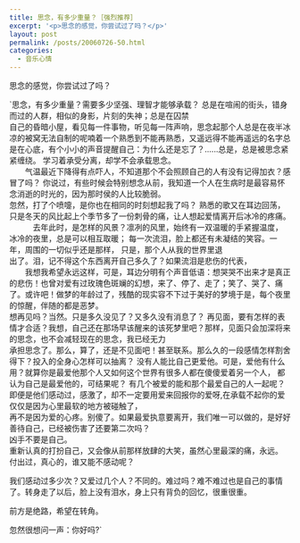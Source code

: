 ```yaml
---
title: 思念，有多少重量？［强烈推荐］
excerpt: '<p>思念的感觉，你尝试过了吗？</p>'
layout: post
permalink: /posts/20060726-50.html
categories:
  - 音乐心情
---
```

思念的感觉，你尝试过了吗？

`思念，有多少重量？需要多少坚强、理智才能够承载？ 总是在喧闹的街头，错身而过的人群，相似的身影，片刻的失神；总是在囚禁 <br />
自己的昏暗小屋，看见每一件事物，听见每一阵声响，思念起那个人总是在夜半冰凉的被窝无法自制的呢喃着一个熟悉到不能再熟悉，又遥远得不能再遥远的名字总是在心底，有个小小的声音提醒自己：为什么还是忘了？......总是，总是被思念紧紧缠绕。 学习着承受分离，却学不会承载思念。 <br />
　　气温最近下降得有点吓人，不知道那个不会照顾自己的人有没有记得加衣？感冒了吗？ 你说过，有些时候会特别想念从前，我知道一个人在生病时是最容易怀念消逝的时光的，因为那时侯的人比较脆弱。 <br />
忽然，打了个喷嚏，是你也在相同的时刻想起我了吗？ 熟悉的歌又在耳边回荡，只是冬天的风比起上个季节多了一份刺骨的痛，让人想起爱情离开后冰冷的疼痛。 <br />
　　　去年此时，是怎样的风景？凛冽的风里，始终有一双温暖的手紧握温度， 冰冷的夜里，总是可以相互取暖； 每一次流泪，脸上都还有未凝结的笑容。一年，周围的一切似乎还是那样， 只是，那个人从我的世界里退 <br />
出了。泪，记不得这个东西离开自己多久了？如果流泪是悲伤的代表， <br />
　　我想我希望永远这样，可是，耳边分明有个声音低语：想哭哭不出来才是真正的悲伤！也曾对爱有过玫瑰色斑斓的幻想，来了、停了、走了；笑了、哭了、痛了。或许吧！做梦的年龄过了，残酷的现实容不下过于美好的梦境于是，每个夜里的惊醒，伴随的都是恶梦。 <br />
想再见吗？当然。只是多久没见了？又多久没有消息了？ 再见面，要有怎样的表情才合适？我想，自己还在那场早该醒来的该死梦里吧？那样，见面只会加深将来的思念，也不会减轻现在的思念，我已经无力 <br />
承担思念了。那么，算了，还是不见面吧！甚至联系。那么久的一段感情怎样割舍得下？投入的全身心怎样可以抽离？ 没有人能比自己更爱他。可是，爱他有什么用？就算你是最爱他那个人又如何这个世界有很多人都在傻傻爱着另一个人， 都认为自己是最爱他的，可结果呢？ 有几个被爱的能和那个最爱自己的人一起呢？ 即便是他们感动过，感激了，却不一定要用爱来回报你的爱呀,在承载不起你的爱仅仅是因为心里最软的地方被碰触了， <br />
再不是因为爱的心疼。别傻了。如果最爱执意要离开，我们唯一可以做的，是好好善待自己，已经被伤害了还要第二次吗？ <br />
凶手不要是自己。 <br />
重新认真的打扮自己，又会像从前那样放肆的大笑，虽然心里最深的痛，永远。 付出过，真心的，谁又能不感动呢？ </p>
<p>我们感动过多少次？又爱过几个人？不同的。难过吗？难不难过也是自己的事情了。转身走了以后，脸上没有泪水，身上只有背负的回忆，很重很重。 </p>
<p>前方是绝路，希望在转角。 </p>
<p>忽然很想问一声：你好吗?`

&nbsp;